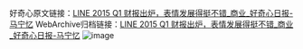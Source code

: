 好奇心原文链接：[LINE 2015 Q1 财报出炉，表情发展得挺不错_商业_好奇心日报-马宁忆](https://www.qdaily.com/articles/9270.html)
WebArchive归档链接：[LINE 2015 Q1 财报出炉，表情发展得挺不错_商业_好奇心日报-马宁忆](http://web.archive.org/web/20160906034025/http://www.qdaily.com:80/articles/9270.html)
![image](http://ww3.sinaimg.cn/large/007d5XDply1g3vexusjm8j30u02vm1kx)